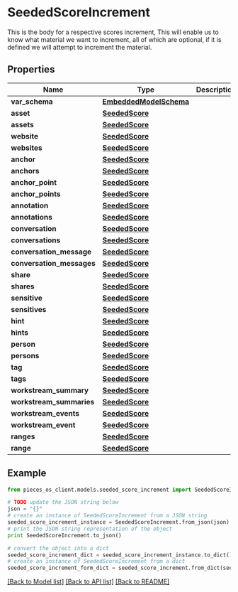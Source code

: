 # SeededScoreIncrement

This is the body for a respective scores increment,  This will enable us to know what material we want to increment, all of which are optional, if it is defined we will attempt to increment the material.

## Properties
Name | Type | Description | Notes
------------ | ------------- | ------------- | -------------
**var_schema** | [**EmbeddedModelSchema**](EmbeddedModelSchema.md) |  | [optional] 
**asset** | [**SeededScore**](SeededScore.md) |  | [optional] 
**assets** | [**SeededScore**](SeededScore.md) |  | [optional] 
**website** | [**SeededScore**](SeededScore.md) |  | [optional] 
**websites** | [**SeededScore**](SeededScore.md) |  | [optional] 
**anchor** | [**SeededScore**](SeededScore.md) |  | [optional] 
**anchors** | [**SeededScore**](SeededScore.md) |  | [optional] 
**anchor_point** | [**SeededScore**](SeededScore.md) |  | [optional] 
**anchor_points** | [**SeededScore**](SeededScore.md) |  | [optional] 
**annotation** | [**SeededScore**](SeededScore.md) |  | [optional] 
**annotations** | [**SeededScore**](SeededScore.md) |  | [optional] 
**conversation** | [**SeededScore**](SeededScore.md) |  | [optional] 
**conversations** | [**SeededScore**](SeededScore.md) |  | [optional] 
**conversation_message** | [**SeededScore**](SeededScore.md) |  | [optional] 
**conversation_messages** | [**SeededScore**](SeededScore.md) |  | [optional] 
**share** | [**SeededScore**](SeededScore.md) |  | [optional] 
**shares** | [**SeededScore**](SeededScore.md) |  | [optional] 
**sensitive** | [**SeededScore**](SeededScore.md) |  | [optional] 
**sensitives** | [**SeededScore**](SeededScore.md) |  | [optional] 
**hint** | [**SeededScore**](SeededScore.md) |  | [optional] 
**hints** | [**SeededScore**](SeededScore.md) |  | [optional] 
**person** | [**SeededScore**](SeededScore.md) |  | [optional] 
**persons** | [**SeededScore**](SeededScore.md) |  | [optional] 
**tag** | [**SeededScore**](SeededScore.md) |  | [optional] 
**tags** | [**SeededScore**](SeededScore.md) |  | [optional] 
**workstream_summary** | [**SeededScore**](SeededScore.md) |  | [optional] 
**workstream_summaries** | [**SeededScore**](SeededScore.md) |  | [optional] 
**workstream_events** | [**SeededScore**](SeededScore.md) |  | [optional] 
**workstream_event** | [**SeededScore**](SeededScore.md) |  | [optional] 
**ranges** | [**SeededScore**](SeededScore.md) |  | [optional] 
**range** | [**SeededScore**](SeededScore.md) |  | [optional] 

## Example

```python
from pieces_os_client.models.seeded_score_increment import SeededScoreIncrement

# TODO update the JSON string below
json = "{}"
# create an instance of SeededScoreIncrement from a JSON string
seeded_score_increment_instance = SeededScoreIncrement.from_json(json)
# print the JSON string representation of the object
print SeededScoreIncrement.to_json()

# convert the object into a dict
seeded_score_increment_dict = seeded_score_increment_instance.to_dict()
# create an instance of SeededScoreIncrement from a dict
seeded_score_increment_form_dict = seeded_score_increment.from_dict(seeded_score_increment_dict)
```
[[Back to Model list]](../README.md#documentation-for-models) [[Back to API list]](../README.md#documentation-for-api-endpoints) [[Back to README]](../README.md)


